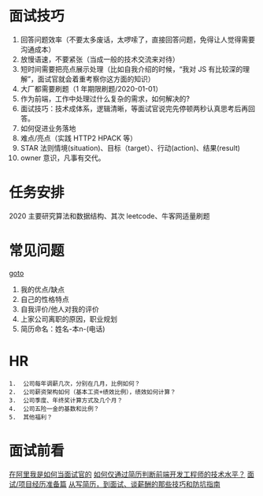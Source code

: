 # 面试技巧

1.  回答问题效率（不要太多废话，太啰嗦了，直接回答问题，免得让人觉得需要沟通成本）
2.  放慢语速，不要紧张（当成一般的技术交流来对待）
3.  短时间需要把亮点展示处理（比如自我介绍的时候，“我对 JS 有比较深的理解”，面试官就会着重考察你这方面的知识）
4.  大厂都需要刷题（1 年期限刷题/2020-01-01）
5.  作为前端，工作中处理过什么复杂的需求，如何解决的?
6.  面试技巧：技术成体系，逻辑清晰，等面试官说完先停顿两秒认真思考后再回答。
7.  如何促进业务落地
8.  难点/亮点（实践 HTTP2 HPACK 等）
9.  STAR 法则情境(situation)、目标（target）、行动(action)、结果(result)
10. owner 意识，凡事有交代。

# 任务安排

2020 主要研究算法和数据结构、其次 leetcode、牛客网适量刷题

# 常见问题

[goto](./.behavior)

1.  我的优点/缺点
2.  自己的性格特点
3.  自我评价/他人对我的评价
4.  上家公司离职的原因，职业规划
5.  简历命名：姓名-本n-(电话)

# HR
```
1.  公司每年调薪几次，分别在几月，比例如何？
2.  公司薪资架构如何（基本工资+绩效比例），绩效如何计算？
3.  公司季度、年终奖计算方式及几个月？
4.  公司五险一金的基数和比例？
5.  其他福利？
```
# 面试前看

[在阿里我是如何当面试官的](https://juejin.im/post/5e6ebfa86fb9a07ca714d0ec)
[如何仅通过简历判断前端开发工程师的技术水平？](https://www.zhihu.com/question/352896523/answer/876463728?utm_source=wechat_session&utm_medium=social&utm_oi=663345137078505472)
[面试/项目经历准备篇](https://mp.weixin.qq.com/s/tkyGa6nxHVrqD6WoWGBNLg)
[从写简历，到面试、谈薪酬的那些技巧和防坑指南](https://mp.weixin.qq.com/s/KA9lTZlqySgc3JBBdBkZqA)

